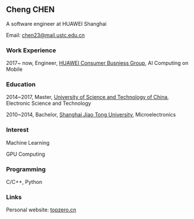 ## Cheng CHEN
A software engineer at HUAWEI Shanghai

Email: chen23@mail.ustc.edu.cn

### Work Experience
2017~ now, Engineer, [HUAWEI Consumer Busniess Group](http://consumer.huawei.com), AI Computing on Mobile

### Education
2014~2017, Master, [University of Science and Technology of China](http://www.ustc.edu.cn), Electronic Science and Technology

2010~2014, Bachelor, [Shanghai Jiao Tong University](http://www.sjtu.edu.cn), Microelectronics

### Interest
Machine Learning

GPU Computing

### Programming
C/C++, Python

### Links
Personal website: [topzero.cn](http://topzero.cn)
